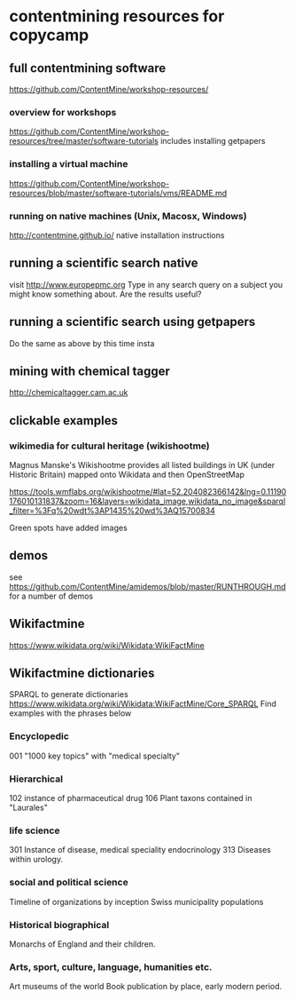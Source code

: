 # contentmining resources for copycamp

## full contentmining software 
https://github.com/ContentMine/workshop-resources/

### overview for workshops
https://github.com/ContentMine/workshop-resources/tree/master/software-tutorials
includes installing getpapers

### installing a virtual machine
https://github.com/ContentMine/workshop-resources/blob/master/software-tutorials/vms/README.md

### running on native machines (Unix, Macosx, Windows)
http://contentmine.github.io/ native installation instructions


## running a scientific search native
visit http://www.europepmc.org
Type in any search query on a subject you might know something about. Are the results useful?

## running a scientific search using getpapers
Do the same as above by this time insta

## mining with chemical tagger
http://chemicaltagger.cam.ac.uk

## clickable examples

### wikimedia for cultural heritage (wikishootme)

Magnus Manske's Wikishootme provides all listed buildings in UK (under Historic Britain) mapped onto Wikidata and then OpenStreetMap

https://tools.wmflabs.org/wikishootme/#lat=52.204082366142&lng=0.11190176010131837&zoom=16&layers=wikidata_image,wikidata_no_image&sparql_filter=%3Fq%20wdt%3AP1435%20wd%3AQ15700834

Green spots have added images

## demos 
see https://github.com/ContentMine/amidemos/blob/master/RUNTHROUGH.md for a number of demos

## Wikifactmine
https://www.wikidata.org/wiki/Wikidata:WikiFactMine

## Wikifactmine dictionaries
SPARQL to generate dictionaries https://www.wikidata.org/wiki/Wikidata:WikiFactMine/Core_SPARQL
Find examples with the phrases below

### Encyclopedic
001 "1000 key topics" with "medical specialty" 

### Hierarchical
102 instance of pharmaceutical drug
106 Plant taxons contained in "Laurales"

### life science
301 Instance of disease, medical speciality endocrinology
313 Diseases within urology. 

### social and political science
Timeline of organizations by inception
Swiss municipality populations

### Historical biographical
Monarchs of England and their children.

### Arts, sport, culture, language, humanities etc.
Art museums of the world
Book publication by place, early modern period.







